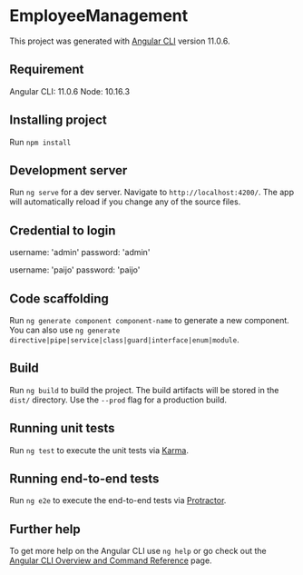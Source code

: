 # EmployeeManagement

This project was generated with [Angular CLI](https://github.com/angular/angular-cli) version 11.0.6.

## Requirement
Angular CLI: 11.0.6
Node: 10.16.3

## Installing project

Run `npm install`

## Development server

Run `ng serve` for a dev server. Navigate to `http://localhost:4200/`. The app will automatically reload if you change any of the source files.


## Credential to login
username: 'admin'
password: 'admin'

username: 'paijo'
password: 'paijo'

## Code scaffolding

Run `ng generate component component-name` to generate a new component. You can also use `ng generate directive|pipe|service|class|guard|interface|enum|module`.

## Build

Run `ng build` to build the project. The build artifacts will be stored in the `dist/` directory. Use the `--prod` flag for a production build.

## Running unit tests

Run `ng test` to execute the unit tests via [Karma](https://karma-runner.github.io).

## Running end-to-end tests

Run `ng e2e` to execute the end-to-end tests via [Protractor](http://www.protractortest.org/).

## Further help

To get more help on the Angular CLI use `ng help` or go check out the [Angular CLI Overview and Command Reference](https://angular.io/cli) page.
